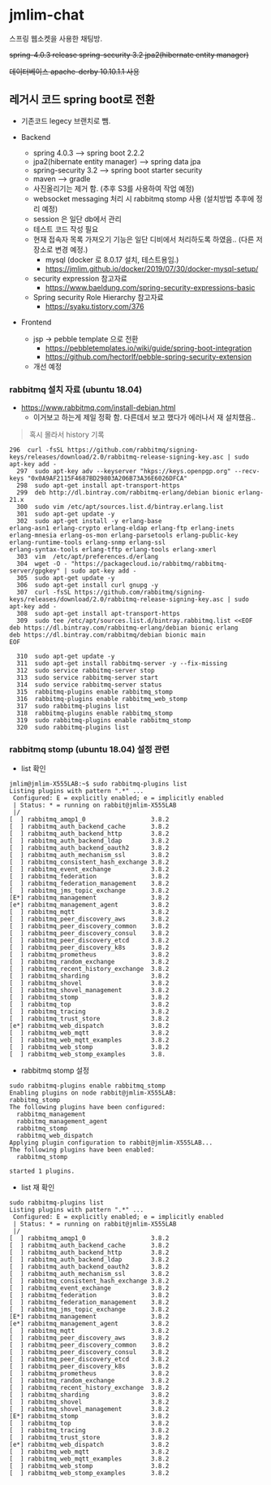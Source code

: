 jmlim-chat
==========
스프링 웹소켓을 사용한 채팅방.

~~spring-4.0.3 release
spring-security 3.2
jpa2(hibernate entity manager)~~

~~데이터베이스
apache-derby 10.10.1.1 사용~~

## 레거시 코드 spring boot로 전환
- 기존코드 legecy 브랜치로 뺌.
- Backend
    - spring 4.0.3 --> spring boot 2.2.2
    - jpa2(hibernate entity manager) --> spring data jpa
    - spring-security 3.2 --> spring boot starter security
    - maven --> gradle
    - 사진올리기는 제거 함. (추후 S3를 사용하여 작업 예정)
    - websocket messaging 처리 시 rabbitmq stomp 사용 (설치방법 추후에 정리 예정)
    - session 은 일단 db에서 관리
    - 테스트 코드 작성 필요
    - 현재 접속자 목록 가져오기 기능은 일단 디비에서 처리하도록 하였음.. (다른 저장소로 변경 예정.)
        - mysql (docker 로 8.0.17 설치, 테스트용임.)
        - https://jmlim.github.io/docker/2019/07/30/docker-mysql-setup/
    - security expression 참고자료
        - https://www.baeldung.com/spring-security-expressions-basic
    - Spring security Role Hierarchy 참고자료
       - https://syaku.tistory.com/376
     
- Frontend
    - jsp -> pebble template 으로 전환 
        - https://pebbletemplates.io/wiki/guide/spring-boot-integration  
        - https://github.com/hectorlf/pebble-spring-security-extension
    - 개선 예정

### rabbitmq 설치 자료 (ubuntu 18.04) 
  - https://www.rabbitmq.com/install-debian.html 
    - 이거보고 하는게 제일 정확 함. 다른데서 보고 했다가 에러나서 재 설치했음..

> 혹시 몰라서 history 기록
~~~
296  curl -fsSL https://github.com/rabbitmq/signing-keys/releases/download/2.0/rabbitmq-release-signing-key.asc | sudo apt-key add -
  297  sudo apt-key adv --keyserver "hkps://keys.openpgp.org" --recv-keys "0x0A9AF2115F4687BD29803A206B73A36E6026DFCA"
  298  sudo apt-get install apt-transport-https
  299  deb http://dl.bintray.com/rabbitmq-erlang/debian bionic erlang-21.x
  300  sudo vim /etc/apt/sources.list.d/bintray.erlang.list
  301  sudo apt-get update -y
  302  sudo apt-get install -y erlang-base                         erlang-asn1 erlang-crypto erlang-eldap erlang-ftp erlang-inets                         erlang-mnesia erlang-os-mon erlang-parsetools erlang-public-key                         erlang-runtime-tools erlang-snmp erlang-ssl                         erlang-syntax-tools erlang-tftp erlang-tools erlang-xmerl
  303  vim  /etc/apt/preferences.d/erlang
  304  wget -O - "https://packagecloud.io/rabbitmq/rabbitmq-server/gpgkey" | sudo apt-key add -
  305  sudo apt-get update -y
  306  sudo apt-get install curl gnupg -y
  307  curl -fsSL https://github.com/rabbitmq/signing-keys/releases/download/2.0/rabbitmq-release-signing-key.asc | sudo apt-key add -
  308  sudo apt-get install apt-transport-https
  309  sudo tee /etc/apt/sources.list.d/bintray.rabbitmq.list <<EOF
deb https://dl.bintray.com/rabbitmq-erlang/debian bionic erlang
deb https://dl.bintray.com/rabbitmq/debian bionic main
EOF

  310  sudo apt-get update -y
  311  sudo apt-get install rabbitmq-server -y --fix-missing
  312  sudo service rabbitmq-server stop
  313  sudo service rabbitmq-server start
  314  sudo service rabbitmq-server status
  315  rabbitmq-plugins enable rabbitmq_stomp
  316  rabbitmq-plugins enable rabbitmq_web_stomp
  317  sudo rabbitmq-plugins list
  318  rabbitmq-plugins enable rabbitmq_stomp
  319  sudo rabbitmq-plugins enable rabbitmq_stomp
  320  sudo rabbitmq-plugins list
~~~

### rabbitmq stomp (ubuntu 18.04) 설정 관련

 - list 확인
~~~
jmlim@jmlim-X555LAB:~$ sudo rabbitmq-plugins list
Listing plugins with pattern ".*" ...
 Configured: E = explicitly enabled; e = implicitly enabled
 | Status: * = running on rabbit@jmlim-X555LAB
 |/
[  ] rabbitmq_amqp1_0                  3.8.2
[  ] rabbitmq_auth_backend_cache       3.8.2
[  ] rabbitmq_auth_backend_http        3.8.2
[  ] rabbitmq_auth_backend_ldap        3.8.2
[  ] rabbitmq_auth_backend_oauth2      3.8.2
[  ] rabbitmq_auth_mechanism_ssl       3.8.2
[  ] rabbitmq_consistent_hash_exchange 3.8.2
[  ] rabbitmq_event_exchange           3.8.2
[  ] rabbitmq_federation               3.8.2
[  ] rabbitmq_federation_management    3.8.2
[  ] rabbitmq_jms_topic_exchange       3.8.2
[E*] rabbitmq_management               3.8.2
[e*] rabbitmq_management_agent         3.8.2
[  ] rabbitmq_mqtt                     3.8.2
[  ] rabbitmq_peer_discovery_aws       3.8.2
[  ] rabbitmq_peer_discovery_common    3.8.2
[  ] rabbitmq_peer_discovery_consul    3.8.2
[  ] rabbitmq_peer_discovery_etcd      3.8.2
[  ] rabbitmq_peer_discovery_k8s       3.8.2
[  ] rabbitmq_prometheus               3.8.2
[  ] rabbitmq_random_exchange          3.8.2
[  ] rabbitmq_recent_history_exchange  3.8.2
[  ] rabbitmq_sharding                 3.8.2
[  ] rabbitmq_shovel                   3.8.2
[  ] rabbitmq_shovel_management        3.8.2
[  ] rabbitmq_stomp                    3.8.2
[  ] rabbitmq_top                      3.8.2
[  ] rabbitmq_tracing                  3.8.2
[  ] rabbitmq_trust_store              3.8.2
[e*] rabbitmq_web_dispatch             3.8.2
[  ] rabbitmq_web_mqtt                 3.8.2
[  ] rabbitmq_web_mqtt_examples        3.8.2
[  ] rabbitmq_web_stomp                3.8.2
[  ] rabbitmq_web_stomp_examples       3.8.
~~~

 - rabbitmq stomp 설정
~~~
sudo rabbitmq-plugins enable rabbitmq_stomp
Enabling plugins on node rabbit@jmlim-X555LAB:
rabbitmq_stomp
The following plugins have been configured:
  rabbitmq_management
  rabbitmq_management_agent
  rabbitmq_stomp
  rabbitmq_web_dispatch
Applying plugin configuration to rabbit@jmlim-X555LAB...
The following plugins have been enabled:
  rabbitmq_stomp

started 1 plugins.

~~~

- list 재 확인
~~~
sudo rabbitmq-plugins list
Listing plugins with pattern ".*" ...
 Configured: E = explicitly enabled; e = implicitly enabled
 | Status: * = running on rabbit@jmlim-X555LAB
 |/
[  ] rabbitmq_amqp1_0                  3.8.2
[  ] rabbitmq_auth_backend_cache       3.8.2
[  ] rabbitmq_auth_backend_http        3.8.2
[  ] rabbitmq_auth_backend_ldap        3.8.2
[  ] rabbitmq_auth_backend_oauth2      3.8.2
[  ] rabbitmq_auth_mechanism_ssl       3.8.2
[  ] rabbitmq_consistent_hash_exchange 3.8.2
[  ] rabbitmq_event_exchange           3.8.2
[  ] rabbitmq_federation               3.8.2
[  ] rabbitmq_federation_management    3.8.2
[  ] rabbitmq_jms_topic_exchange       3.8.2
[E*] rabbitmq_management               3.8.2
[e*] rabbitmq_management_agent         3.8.2
[  ] rabbitmq_mqtt                     3.8.2
[  ] rabbitmq_peer_discovery_aws       3.8.2
[  ] rabbitmq_peer_discovery_common    3.8.2
[  ] rabbitmq_peer_discovery_consul    3.8.2
[  ] rabbitmq_peer_discovery_etcd      3.8.2
[  ] rabbitmq_peer_discovery_k8s       3.8.2
[  ] rabbitmq_prometheus               3.8.2
[  ] rabbitmq_random_exchange          3.8.2
[  ] rabbitmq_recent_history_exchange  3.8.2
[  ] rabbitmq_sharding                 3.8.2
[  ] rabbitmq_shovel                   3.8.2
[  ] rabbitmq_shovel_management        3.8.2
[E*] rabbitmq_stomp                    3.8.2
[  ] rabbitmq_top                      3.8.2
[  ] rabbitmq_tracing                  3.8.2
[  ] rabbitmq_trust_store              3.8.2
[e*] rabbitmq_web_dispatch             3.8.2
[  ] rabbitmq_web_mqtt                 3.8.2
[  ] rabbitmq_web_mqtt_examples        3.8.2
[  ] rabbitmq_web_stomp                3.8.2
[  ] rabbitmq_web_stomp_examples       3.8.2
~~~